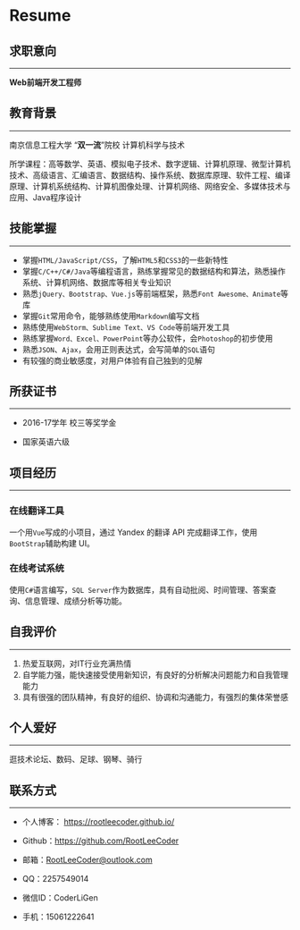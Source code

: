 # Resume

## 求职意向

---

**Web前端开发工程师**


## 教育背景

---

南京信息工程大学		“**双一流**”院校		计算机科学与技术

所学课程：高等数学、英语、模拟电子技术、数字逻辑、计算机原理、微型计算机技术、高级语言、汇编语言、数据结构、操作系统、数据库原理、软件工程、编译原理、计算机系统结构、计算机图像处理、计算机网络、网络安全、多媒体技术与应用、Java程序设计



## 技能掌握

---

- 掌握`HTML/JavaScript/CSS`，了解`HTML5`和`CSS3`的一些新特性
- 掌握`C/C++/C#/Java`等编程语言，熟练掌握常见的数据结构和算法，熟悉操作系统、计算机网络、数据库等相关专业知识
- 熟悉`jQuery、Bootstrap、Vue.js`等前端框架，熟悉`Font Awesome、Animate`等库
- 掌握`Git`常用命令，能够熟练使用`Markdown`编写文档
- 熟练使用`WebStorm、Sublime Text、VS Code`等前端开发工具
- 熟练掌握`Word、Excel、PowerPoint`等办公软件，会`Photoshop`的初步使用
- 熟悉`JSON`、`Ajax`，会用正则表达式，会写简单的`SQL`语句
- 有较强的商业敏感度，对用户体验有自己独到的见解



## 所获证书

---

- 2016-17学年 校三等奖学金

- 国家英语六级



## 项目经历

---

### 在线翻译工具

一个用`Vue`写成的小项目，通过 Yandex 的翻译 API 完成翻译工作，使用`BootStrap`辅助构建 UI。

### 在线考试系统

使用`C#`语言编写，`SQL Server`作为数据库，具有自动批阅、时间管理、答案查询、信息管理、成绩分析等功能。



## 自我评价

---

1. 热爱互联网，对IT行业充满热情
2. 自学能力强，能快速接受使用新知识，有良好的分析解决问题能力和自我管理能力
3. 具有很强的团队精神，有良好的组织、协调和沟通能力，有强烈的集体荣誉感



## 个人爱好

---

逛技术论坛、数码、足球、钢琴、骑行



## 联系方式

---

- 个人博客： https://rootleecoder.github.io/

- Github：https://github.com/RootLeeCoder

- 邮箱：RootLeeCoder@outlook.com

- QQ：2257549014

- 微信ID：CoderLiGen

- 手机：15061222641

